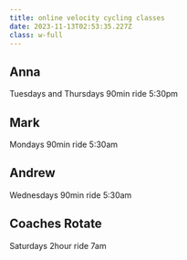```yaml
---
title: online velocity cycling classes
date: 2023-11-13T02:53:35.227Z
class: w-full
---
```


## Anna

Tuesdays and Thursdays 90min ride 5:30pm

## Mark

Mondays 90min ride 5:30am

## Andrew

Wednesdays 90min ride 5:30am

## Coaches Rotate

Saturdays 2hour ride 7am

